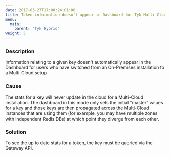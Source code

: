 ```yaml
---
date: 2017-03-27T17:00:24+01:00
title: Token information doesn't appear in Dashboard for Tyk Multi-Cloud users
menu:
  main:
    parent: "Tyk Hybrid"
weight: 5 
---
```


### Description

Information relating to a given key doesn't automatically appear in the Dashboard for users who have switched from an On-Premises installation to a Multi-Cloud setup

### Cause

The stats for a key will never update in the cloud for a Multi-Cloud installation. The dashboard in this mode only sets the initial "master" values for a key and those keys are then propagated across the Multi-Cloud instances that are using them (for example, you may have multiple zones with independent Redis DBs) at which point they diverge from each other.

### Solution

To see the up to date stats for a token, the key must be queried via the Gateway API.